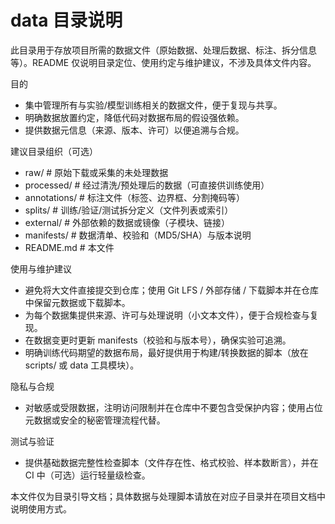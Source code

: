 # data 目录说明

此目录用于存放项目所需的数据文件（原始数据、处理后数据、标注、拆分信息等）。README 仅说明目录定位、使用约定与维护建议，不涉及具体文件内容。

目的
- 集中管理所有与实验/模型训练相关的数据文件，便于复现与共享。
- 明确数据放置约定，降低代码对数据布局的假设强依赖。
- 提供数据元信息（来源、版本、许可）以便追溯与合规。

建议目录组织（可选）
- raw/            # 原始下载或采集的未处理数据
- processed/      # 经过清洗/预处理后的数据（可直接供训练使用）
- annotations/    # 标注文件（标签、边界框、分割掩码等）
- splits/         # 训练/验证/测试拆分定义（文件列表或索引）
- external/       # 外部依赖的数据或镜像（子模块、链接）
- manifests/      # 数据清单、校验和（MD5/SHA）与版本说明
- README.md       # 本文件

使用与维护建议
- 避免将大文件直接提交到仓库；使用 Git LFS / 外部存储 / 下载脚本并在仓库中保留元数据或下载脚本。
- 为每个数据集提供来源、许可与处理说明（小文本文件），便于合规检查与复现。
- 在数据变更时更新 manifests（校验和与版本号），确保实验可追溯。
- 明确训练代码期望的数据布局，最好提供用于构建/转换数据的脚本（放在 scripts/ 或 data 工具模块）。

隐私与合规
- 对敏感或受限数据，注明访问限制并在仓库中不要包含受保护内容；使用占位元数据或安全的秘密管理流程代替。

测试与验证
- 提供基础数据完整性检查脚本（文件存在性、格式校验、样本数断言），并在 CI 中（可选）运行轻量级检查。

本文件仅为目录引导文档；具体数据与处理脚本请放在对应子目录并在项目文档中说明使用方式。